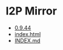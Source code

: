 I2P Mirror
==========

 - [0.9.44](files.i2p-projekt.de/0.9.44)
 - [index.html](files.i2p-projekt.de/index.html)
 - [INDEX.md](files.i2p-projekt.de/INDEX.md)
